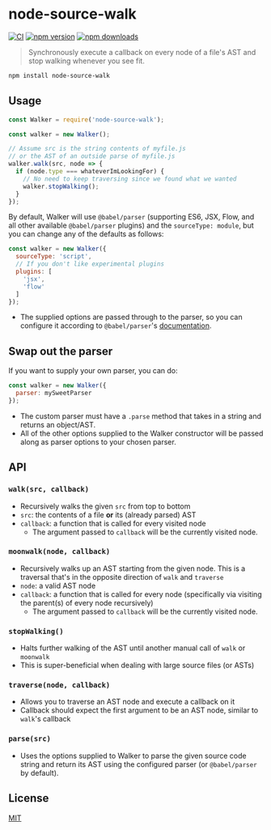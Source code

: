 # node-source-walk

[![CI](https://img.shields.io/github/actions/workflow/status/dependents/node-source-walk/ci.yml?branch=main&label=CI&logo=github)](https://github.com/dependents/node-source-walk/actions/workflows/ci.yml?query=branch%3Amain)
[![npm version](https://img.shields.io/npm/v/node-source-walk?logo=npm&logoColor=fff)](https://www.npmjs.com/package/node-source-walk)
[![npm downloads](https://img.shields.io/npm/dm/node-source-walk)](https://www.npmjs.com/package/node-source-walk)

> Synchronously execute a callback on every node of a file's AST and stop walking whenever you see fit.

```sh
npm install node-source-walk
```

## Usage

```js
const Walker = require('node-source-walk');

const walker = new Walker();

// Assume src is the string contents of myfile.js
// or the AST of an outside parse of myfile.js
walker.walk(src, node => {
  if (node.type === whateverImLookingFor) {
    // No need to keep traversing since we found what we wanted
    walker.stopWalking();
  }
});
```

By default, Walker will use `@babel/parser` (supporting ES6, JSX, Flow, and all other available `@babel/parser` plugins) and the `sourceType: module`, but you can change any of the defaults as follows:

```js
const walker = new Walker({
  sourceType: 'script',
  // If you don't like experimental plugins
  plugins: [
    'jsx',
    'flow'
  ]
});
```

* The supplied options are passed through to the parser, so you can configure it according to `@babel/parser`'s [documentation](https://babeljs.io/docs/en/babel-parser.html).

## Swap out the parser

If you want to supply your own parser, you can do:

```js
const walker = new Walker({
  parser: mySweetParser
});
```

* The custom parser must have a `.parse` method that takes in a string and returns an object/AST.
* All of the other options supplied to the Walker constructor will be passed along as parser options to your chosen parser.

## API

### `walk(src, callback)`

* Recursively walks the given `src` from top to bottom
* `src`: the contents of a file **or** its (already parsed) AST
* `callback`: a function that is called for every visited node
  * The argument passed to `callback` will be the currently visited node.

### `moonwalk(node, callback)`

* Recursively walks up an AST starting from the given node. This is a traversal that's in the opposite direction of `walk` and `traverse`
* `node`: a valid AST node
* `callback`: a function that is called for every node (specifically via visiting the parent(s) of every node recursively)
  * The argument passed to `callback` will be the currently visited node.

### `stopWalking()`

* Halts further walking of the AST until another manual call of `walk` or `moonwalk`
* This is super-beneficial when dealing with large source files (or ASTs)

### `traverse(node, callback)`

* Allows you to traverse an AST node and execute a callback on it
* Callback should expect the first argument to be an AST node, similar to `walk`'s callback

### `parse(src)`

* Uses the options supplied to Walker to parse the given source code string and return its AST using the configured parser (or `@babel/parser` by default).

## License

[MIT](LICENSE)
